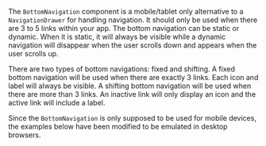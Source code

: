 The `BottomNavigation` component is a mobile/tablet only alternative to a `NavigationDrawer`
for handling navigation. It should only be used when there are 3 to 5 links within your app.
The bottom navigation can be static or dynamic. When it is static, it will always be visible
while a dynamic navigation will disappear when the user scrolls down and appears when the user
scrolls up.

There are two types of bottom navigations: fixed and shifting. A fixed bottom navigation will
be used when there are exactly 3 links. Each icon and label will always be visible. A shifting
bottom navigation will be used when there are more than 3 links. An inactive link will only display
an icon and the active link will include a label.

Since the `BottomNavigation` is only supposed to be used for mobile devices, the examples below
have been modified to be emulated in desktop browsers.
